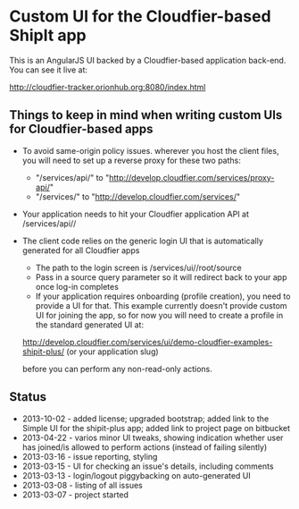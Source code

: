 
Custom UI for the Cloudfier-based ShipIt app
================================================================================

This is an AngularJS UI backed by a Cloudfier-based application back-end. You can see it live at:

http://cloudfier-tracker.orionhub.org:8080/index.html

Things to keep in mind when writing custom UIs for Cloudfier-based apps
--------------------------------------------------------------------------------

- To avoid same-origin policy issues. wherever you host the client files, you will need to set up a reverse proxy for these two paths:
   - "/services/api/" to "http://develop.cloudfier.com/services/proxy-api/"
   - "/services/" to "http://develop.cloudfier.com/services/"

- Your application needs to hit your Cloudfier application API at /services/api/<app-slug>/

- The client code relies on the generic login UI that is automatically generated for all Cloudfier apps
   - The path to the login screen is /services/ui/<app-slug>/root/source
   - Pass in a source query parameter so it will redirect back to your app once log-in completes
   - If your application requires onboarding (profile creation), you need to provide a UI for that. This example currently doesn't provide custom UI for joining the app, so for now you will need to create a profile in the standard generated UI at:
   
   http://develop.cloudfier.com/services/ui/demo-cloudfier-examples-shipit-plus/ (or your application slug)
   
   before you can perform any non-read-only actions.
   

Status
--------------------------------------------------------------------------------

- 2013-10-02 - added license; upgraded bootstrap; added link to the Simple UI for the shipit-plus app; added link to project page on bitbucket
- 2013-04-22 - varios minor UI tweaks, showing indication whether user has joined/is allowed to perform actions (instead of failing silently)
- 2013-03-16 - issue reporting, styling
- 2013-03-15 - UI for checking an issue's details, including comments
- 2013-03-13 - login/logout piggybacking on auto-generated UI
- 2013-03-08 - listing of all issues
- 2013-03-07 - project started